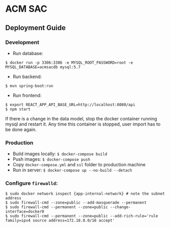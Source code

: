 # ACM SAC

## Deployment Guide

### Development

- Run database: 

```
$ docker run -p 3306:3306 -e MYSQL_ROOT_PASSWORD=root -e MYSQL_DATABASE=acmsacdb mysql:5.7
```

- Run backend: 

```
$ mvn spring-boot:run
```

- Run frontend:

```
$ export REACT_APP_API_BASE_URL=http://localhost:8080/api
$ npm start
```

If there is a change in the data model, stop the docker container running mysql and restart it. Any time this container is stopped, user import has to be done again.

### Production

- Build images locally: `$ docker-compose build`
- Push images: `$ docker-compose push`
- Copy `docker-compose.yml` and `ssl` folder to production machine
- Run in server: `$ docker-compose up --no-build --detach`

### Configure `firewalld`:

```
$ sudo docker network inspect {app-internal-network} # note the subnet address
$ sudo firewall-cmd --zone=public --add-masquerade --permanent
$ sudo firewall-cmd --permanent --zone=public --change-interface=docker0
$ sudo firewall-cmd --permanent --zone=public --add-rich-rule='rule family=ipv4 source address=172.18.0.0/16 accept'
```
